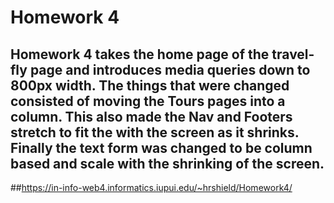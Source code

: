 # Homework 4

## Homework 4 takes the home page of the travel-fly page and introduces media queries down to 800px width. The things that were changed consisted of moving the Tours pages into a column. This also made the Nav and Footers stretch to fit the with the screen as it shrinks. Finally the text form was changed to be column based and scale with the shrinking of the screen.

##https://in-info-web4.informatics.iupui.edu/~hrshield/Homework4/
